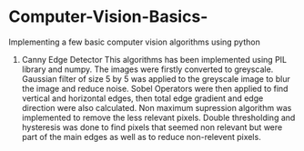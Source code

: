 # Computer-Vision-Basics-
Implementing a few basic computer vision algorithms using python 

1. Canny Edge Detector
  This algorithms has been implemented using PIL library and numpy. 
  The images were firstly converted to greyscale.
  Gaussian filter of size 5 by 5 was applied to the greyscale image to blur the image and reduce noise.
  Sobel Operators were then applied to find vertical and horizontal edges, then total edge gradient and edge direction were also calculated.
  Non maximum supression algorithm was implemented to remove the less relevant pixels.
  Double thresholding and hysteresis was done to find pixels that seemed non relevant but were part of the main edges as well as to
    reduce non-relevent pixels.
   

